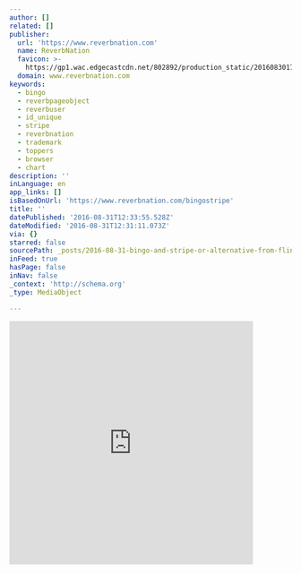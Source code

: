 ```yaml
---
author: []
related: []
publisher:
  url: 'https://www.reverbnation.com'
  name: ReverbNation
  favicon: >-
    https://gp1.wac.edgecastcdn.net/802892/production_static/20160830170657/images/favicon.ico
  domain: www.reverbnation.com
keywords:
  - bingo
  - reverbpageobject
  - reverbuser
  - id_unique
  - stripe
  - reverbnation
  - trademark
  - toppers
  - browser
  - chart
description: ''
inLanguage: en
app_links: []
isBasedOnUrl: 'https://www.reverbnation.com/bingostripe'
title: ''
datePublished: '2016-08-31T12:33:55.528Z'
dateModified: '2016-08-31T12:31:11.073Z'
via: {}
starred: false
sourcePath: _posts/2016-08-31-bingo-and-stripe-or-alternative-from-flint-mi.md
inFeed: true
hasPage: false
inNav: false
_context: 'http://schema.org'
_type: MediaObject

---
```

<iframe src="https://cdn.embedly.com/widgets/media.html?src=https%3A%2F%2Fwww.reverbnation.com%2Fwidget_code%2Fhtml_widget%2Fartist_1383734%3Fwidget_id%3D55%26client_id%3Dt23vwef5f%26pwc%5Bautoplay%5D%3D1%26pwc%5Bincluded_songs%5D%3D1%26context_type%3Dplaylist%26id_unique%3Dartist_1383734&amp;src_secure=1&amp;url=https%3A%2F%2Fwww.reverbnation.com%2Fbingostripe&amp;image=https%3A%2F%2Fgp1.wac.edgecastcdn.net%2F802892%2Fhttp_public_production%2Fartists%2Fimages%2F1383734%2Foriginal%2F1388034131_B__2.jpg%3F1467150499&amp;key=b7d04c9b404c499eba89ee7072e1c4f7&amp;type=text%2Fhtml&amp;schema=reverbnation" width="435" height="435" scrolling="no" frameborder="0" allowfullscreen="" style=""></iframe>